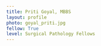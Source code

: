 ```yaml
---
title: Priti Goyal, MBBS
layout: profile
photo: goyal_priti.jpg
fellow: True
level: Surgical Pathology Fellows
---
```

